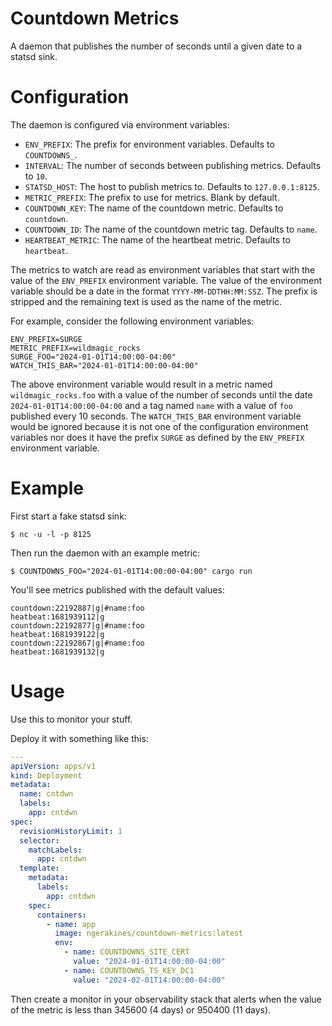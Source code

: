 # Countdown Metrics

A daemon that publishes the number of seconds until a given date to a statsd sink.

# Configuration

The daemon is configured via environment variables:

* `ENV_PREFIX`: The prefix for environment variables. Defaults to `COUNTDOWNS_`.
* `INTERVAL`: The number of seconds between publishing metrics. Defaults to `10`.
* `STATSD_HOST`: The host to publish metrics to. Defaults to `127.0.0.1:8125`.
* `METRIC_PREFIX`: The prefix to use for metrics. Blank by default.
* `COUNTDOWN_KEY`: The name of the countdown metric. Defaults to `countdown`.
* `COUNTDOWN_ID`: The name of the countdown metric tag. Defaults to `name`.
* `HEARTBEAT_METRIC`: The name of the heartbeat metric. Defaults to `heartbeat`.

The metrics to watch are read as environment variables that start with the value of the `ENV_PREFIX` environment variable. The value of the environment variable should be a date in the format `YYYY-MM-DDTHH:MM:SSZ`. The prefix is stripped and the remaining text is used as the name of the metric.

For example, consider the following environment variables:

```
ENV_PREFIX=SURGE
METRIC_PREFIX=wildmagic_rocks
SURGE_FOO="2024-01-01T14:00:00-04:00"
WATCH_THIS_BAR="2024-01-01T14:00:00-04:00"
```

The above environment variable would result in a metric named `wildmagic_rocks.foo` with a value of the number of seconds until the date `2024-01-01T14:00:00-04:00` and a tag named `name` with a value of `foo` published every 10 seconds. The `WATCH_THIS_BAR` environment variable would be ignored because it is not one of the configuration environment variables nor does it have the prefix `SURGE` as defined by the `ENV_PREFIX` environment variable.

# Example

First start a fake statsd sink:

    $ nc -u -l -p 8125

Then run the daemon with an example metric:

    $ COUNTDOWNS_FOO="2024-01-01T14:00:00-04:00" cargo run

You'll see metrics published with the default values:

```
countdown:22192887|g|#name:foo
heatbeat:1681939112|g
countdown:22192877|g|#name:foo
heatbeat:1681939122|g
countdown:22192867|g|#name:foo
heatbeat:1681939132|g
```

# Usage

Use this to monitor your stuff.

Deploy it with something like this:

```yaml
---
apiVersion: apps/v1
kind: Deployment
metadata:
  name: cntdwn
  labels:
    app: cntdwn
spec:
  revisionHistoryLimit: 1
  selector:
    matchLabels:
      app: cntdwn
  template:
    metadata:
      labels:
        app: cntdwn
    spec:
      containers:
        - name: app
          image: ngerakines/countdown-metrics:latest
          env:
            - name: COUNTDOWNS_SITE_CERT
              value: "2024-01-01T14:00:00-04:00"
            - name: COUNTDOWNS_TS_KEY_DC1
              value: "2024-02-01T14:00:00-04:00"
```

Then create a monitor in your observability stack that alerts when the value of the metric is less than 345600 (4 days) or 950400 (11 days).
